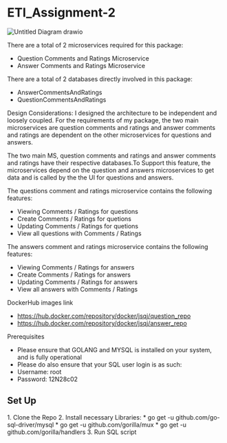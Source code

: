 # ETI_Assignment-2
![Untitled Diagram drawio](https://user-images.githubusercontent.com/78250532/152738643-884b2722-a0b1-4df1-afca-5ab64532a664.png)

There are a total of 2 microservices required for this package:
* Question Comments and Ratings Microservice
* Answer Comments and Ratings Microservice

There are a total of 2 databases directly involved in this package:
* AnswerCommentsAndRatings
* QuestionCommentsAndRatings

Design Considerations:
I designed the architecture to be independent and loosely coupled. For the requirements of my package, the two main microservices are question comments and ratings and answer comments and ratings are dependent on the other microservices for questions and answers. 

The two main MS, question comments and ratings and answer comments and ratings have their respective databases.To Support this feature, the microservices depend on the question and answers microservices to get data and is called by the the UI for questions and answers. 

The questions comment and ratings microservice contains the following features:
   * Viewing Comments / Ratings for questions
   * Create Comments / Ratings for quetions
   * Updating Comments / Ratings for quetions
   * View all questions with Comments / Ratings

The answers comment and ratings microservice contains the following features:
   * Viewing Comments / Ratings for answers
   * Create Comments / Ratings for answers
   * Updating Comments / Ratings for answers
   * View all answers with Comments / Ratings
   
DockerHub images link
   * https://hub.docker.com/repository/docker/jsqj/question_repo
   * https://hub.docker.com/repository/docker/jsqj/answer_repo
  
Prerequisites
   * Please ensure that GOLANG and MYSQL is installed on your system, and is fully operational
   * Please do also ensure that your SQL user login is as such:
   * Username: root
   * Password: 12N28c02

<h2><b>Set Up</b></h2>
1. Clone the Repo
2. Install necessary Libraries:
   * go get -u github.com/go-sql-driver/mysql
   * go get -u github.com/gorilla/mux
   * go get -u github.com/gorilla/handlers
3. Run SQL script

